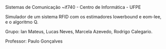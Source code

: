 Sistemas de Comunicação ~if740 - Centro de Informática - UFPE

Simulador de um sistema RFID com os estimadores lowerbound e eom-lee, e o algoritmo Q. 

Grupo: 
	Ian Mateus, Lucas Neves, Marcela Azevedo, Rodrigo Calegario.

Professor: Paulo Gonçalves